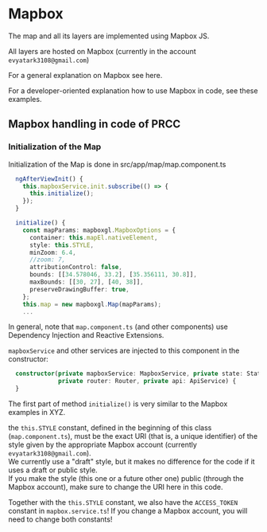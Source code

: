 # Mapbox
The map and all its layers are implemented using Mapbox JS.

All layers are hosted on Mapbox (currently in the account `evyatark3108@gmail.com`)

For a general explanation on Mapbox see here.

For a developer-oriented explanation how to use Mapbox in code, see these examples.

## Mapbox handling in code of PRCC

### Initialization of the Map
Initialization of the Map is done in src/app/map/map.component.ts

```typescript
  ngAfterViewInit() {
    this.mapboxService.init.subscribe(() => {
      this.initialize();
    });
  }

  initialize() {
    const mapParams: mapboxgl.MapboxOptions = {
      container: this.mapEl.nativeElement,
      style: this.STYLE,
      minZoom: 6.4,
      //zoom: 7,
      attributionControl: false,
      bounds: [[34.578046, 33.2], [35.356111, 30.8]],
      maxBounds: [[30, 27], [40, 38]],
      preserveDrawingBuffer: true,
    };
    this.map = new mapboxgl.Map(mapParams);
    ...
```

In general, note that `map.component.ts` (and other components) use Dependency Injection and Reactive Extensions.

`mapboxService` and other services are injected to this component in the constructor:
```typescript
  constructor(private mapboxService: MapboxService, private state: StateService,
              private router: Router, private api: ApiService) {
  }
```

The first part of method `initialize()` is very similar to the Mapbox examples in XYZ.

the `this.STYLE` constant, defined in the beginning of this class (`map.component.ts`), 
must be the exact URI (that is, a unique identifier) of the style given by the appropriate 
Mapbox account (currently `evyatark3108@gmail.com`).  
We currently use a "draft" style, but it makes no difference for the code if it uses a draft or public style.  
If you make the style (this one or a future other one) public (through the Mapbox account), make sure
to change the URI here in this code.

Together with the `this.STYLE` constant, we also have the `ACCESS_TOKEN` constant in `mapbox.service.ts`!
If you change a Mapbox account, you will need to change both constants!

